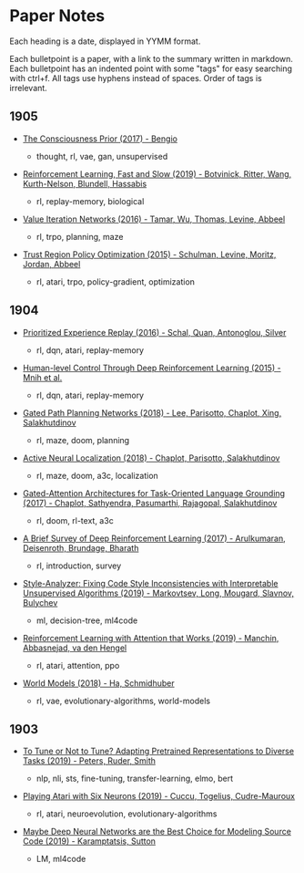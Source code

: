 # Paper Notes

Each heading is a date, displayed in YYMM format.

Each bulletpoint is a paper, with a link to the summary written in markdown. Each bulletpoint has an indented point with some "tags" for easy searching with ctrl+f. All tags use hyphens instead of spaces. Order of tags is irrelevant.

## 1905

- [The Consciousness Prior (2017) - Bengio](https://github.com/bentrevett/paper-notes/blob/master/notes/the-consciousness-prior.md)
  - thought, rl, vae, gan, unsupervised

- [Reinforcement Learning, Fast and Slow (2019) - Botvinick, Ritter, Wang, Kurth-Nelson, Blundell, Hassabis](https://github.com/bentrevett/paper-notes/blob/master/notes/rl-fast-and-slow.md)
  - rl, replay-memory, biological

- [Value Iteration Networks (2016) - Tamar, Wu, Thomas, Levine, Abbeel](https://github.com/bentrevett/paper-notes/blob/master/notes/value-iteration-networks.md)
  - rl, trpo, planning, maze

- [Trust Region Policy Optimization (2015) - Schulman, Levine, Moritz, Jordan, Abbeel](https://github.com/bentrevett/paper-notes/blob/master/notes/trust-region-policy-optimization.md)
  - rl, atari, trpo, policy-gradient, optimization

## 1904

- [Prioritized Experience Replay (2016) - Schal, Quan, Antonoglou, Silver](https://github.com/bentrevett/paper-notes/blob/master/notes/prioritized-experience-replay.md)
  - rl, dqn, atari, replay-memory

- [Human-level Control Through Deep Reinforcement Learning (2015) - Mnih et al.](https://github.com/bentrevett/paper-notes/blob/master/notes/human-level-control-through-drl.md)
  - rl, dqn, atari, replay-memory

- [Gated Path Planning Networks (2018) - Lee, Parisotto, Chaplot, Xing, Salakhutdinov](https://github.com/bentrevett/paper-notes/blob/master/notes/gated-path-planning-networks.md)
  - rl, maze, doom, planning

- [Active Neural Localization (2018) - Chaplot, Parisotto, Salakhutdinov](https://github.com/bentrevett/paper-notes/blob/master/notes/active-neural-localization.md)
  - rl, maze, doom, a3c, localization

- [Gated-Attention Architectures for Task-Oriented Language Grounding (2017) - Chaplot, Sathyendra, Pasumarthi, Rajagopal, Salakhutdinov](https://github.com/bentrevett/paper-notes/blob/master/notes/gated-attention-architectures.md)
  - rl, doom, rl-text, a3c

- [A Brief Survey of Deep Reinforcement Learning (2017) - Arulkumaran, Deisenroth, Brundage, Bharath](https://github.com/bentrevett/paper-notes/blob/master/notes/a-brief-survey-of-drl.md)
  - rl, introduction, survey

- [Style-Analyzer: Fixing Code Style Inconsistencies with Interpretable Unsupervised Algorithms (2019) - Markovtsev, Long, Mougard, Slavnov, Bulychev](https://github.com/bentrevett/paper-notes/blob/master/notes/style-analyzer.md)
  - ml, decision-tree, ml4code

- [Reinforcement Learning with Attention that Works (2019) - Manchin, Abbasnejad, va den Hengel](https://github.com/bentrevett/paper-notes/blob/master/notes/rl-with-attention.md)
  - rl, atari, attention, ppo

- [World Models (2018) - Ha, Schmidhuber](https://github.com/bentrevett/paper-notes/blob/master/notes/world-models.md)
  - rl, vae, evolutionary-algorithms, world-models

## 1903

- [To Tune or Not to Tune? Adapting Pretrained Representations to Diverse Tasks (2019) - Peters, Ruder, Smith](https://github.com/bentrevett/paper-notes/blob/master/notes/to-tune-or-not-to-tune.md)
  - nlp, nli, sts, fine-tuning, transfer-learning, elmo, bert

- [Playing Atari with Six Neurons (2019) - Cuccu, Togelius, Cudre-Mauroux](https://github.com/bentrevett/paper-notes/blob/master/notes/playing-atari-with-six-neurons.md)
  - rl, atari, neuroevolution, evolutionary-algorithms

- [Maybe Deep Neural Networks are the Best Choice for Modeling Source Code (2019) - Karamptatsis, Sutton](https://github.com/bentrevett/paper-notes/blob/master/notes/dnns-modeling-source-code.md)
  - LM, ml4code